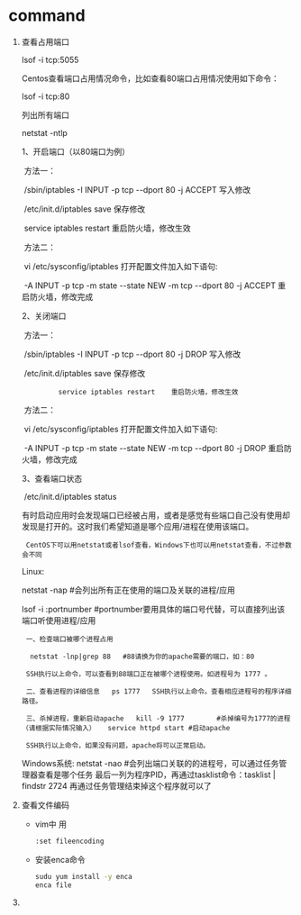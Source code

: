 # command

1. 查看占用端口

   lsof -i tcp:5055

   Centos查看端口占用情况命令，比如查看80端口占用情况使用如下命令：

   lsof -i tcp:80

   列出所有端口

   netstat -ntlp

   1、开启端口（以80端口为例）

   ​      方法一：

   ​         /sbin/iptables -I INPUT -p tcp --dport 80 -j ACCEPT   写入修改

   ​         /etc/init.d/iptables save   保存修改

   ​        service iptables restart    重启防火墙，修改生效

   ​       方法二：

   ​       vi /etc/sysconfig/iptables  打开配置文件加入如下语句:

   ​       -A INPUT -p tcp -m state --state NEW -m tcp --dport 80 -j ACCEPT   重启防火墙，修改完成

   2、关闭端口

   ​     方法一：

   ​         /sbin/iptables -I INPUT -p tcp --dport 80 -j DROP   写入修改

   ​         /etc/init.d/iptables save   保存修改

    	        service iptables restart    重启防火墙，修改生效 

   ​       方法二：

   ​       vi /etc/sysconfig/iptables  打开配置文件加入如下语句:

   ​       -A INPUT -p tcp -m state --state NEW -m tcp --dport 80 -j DROP   重启防火墙，修改完成

   3、查看端口状态

   ​      /etc/init.d/iptables status

   有时启动应用时会发现端口已经被占用，或者是感觉有些端口自己没有使用却发现是打开的。这时我们希望知道是哪个应用/进程在使用该端口。

    	CentOS下可以用netstat或者lsof查看，Windows下也可以用netstat查看，不过参数会不同 

   Linux:

   netstat -nap #会列出所有正在使用的端口及关联的进程/应用

   lsof -i :portnumber #portnumber要用具体的端口号代替，可以直接列出该端口听使用进程/应用

    	一、检查端口被哪个进程占用 

    	 netstat -lnp|grep 88   #88请换为你的apache需要的端口，如：80 

    	SSH执行以上命令，可以查看到88端口正在被哪个进程使用。如进程号为 1777 。 

    	二、查看进程的详细信息   ps 1777   SSH执行以上命令。查看相应进程号的程序详细路径。 

    	三、杀掉进程，重新启动apache   kill -9 1777        #杀掉编号为1777的进程（请根据实际情况输入）   service httpd start #启动apache 

    	SSH执行以上命令，如果没有问题，apache将可以正常启动。 

      Windows系统:  netstat -nao #会列出端口关联的的进程号，可以通过任务管理器查看是哪个任务  最后一列为程序PID，再通过tasklist命令：tasklist | findstr 2724  再通过任务管理结束掉这个程序就可以了 

   

2. 查看文件编码

   - vim中 用 

     ```bash
     :set fileencoding
     ```

   - 安装enca命令

     ```bash
     sudu yum install -y enca
     enca file
     ```

3. 

